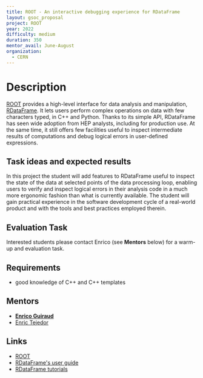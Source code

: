 ```yaml
---
title: ROOT - An interactive debugging experience for RDataFrame
layout: gsoc_proposal
project: ROOT
year: 2022
difficulty: medium
duration: 350
mentor_avail: June-August
organization:
  - CERN
---
```


# Description

[ROOT](https://root.cern) provides a high-level interface for data analysis and manipulation, [RDataFrame](https://root.cern/doc/master/classROOT_1_1RDataFrame.html). It lets users perform complex operations on data with few characters typed, in C++ and Python. Thanks to its simple API, RDataFrame has seen wide adoption from HEP analysts, including for production use. At the same time, it still offers few facilities useful to inspect intermediate results of computations and debug logical errors in user-defined expressions.

## Task ideas and expected results

In this project the student will add features to RDataFrame useful to inspect the state of the data at selected points of the data processing loop, enabling users to verify and inspect logical errors in their analysis code in a much more ergonomic fashion than what is currently available. The student will gain practical experience in the software development cycle of a real-world product and with the tools and best practices employed therein.

## Evaluation Task

Interested students please contact Enrico (see **Mentors** below) for a warm-up and evaluation task.

## Requirements

  * good knowledge of C++ and C++ templates


## Mentors

  * **[Enrico Guiraud](mailto:enrico.guiraud@cern.ch)**
  * [Enric Tejedor](mailto:etejedor@cern.ch)


## Links

  * [ROOT](https://root.cern/)
  * [RDataFrame's user guide](https://root.cern/doc/master/classROOT_1_1RDataFrame.html)
  * [RDataFrame tutorials](https://root.cern/doc/master/group__tutorial__dataframe.html)
